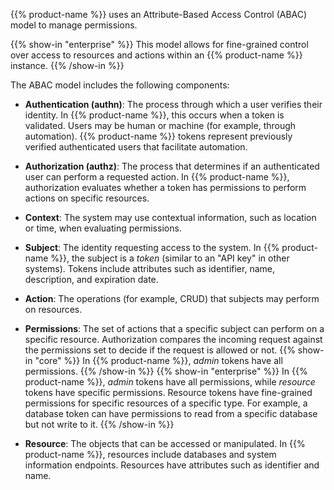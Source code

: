 <!--
-->
{{% product-name %}} uses an Attribute-Based Access Control (ABAC) model to
manage permissions.

{{% show-in "enterprise" %}}
This model allows for fine-grained control over access to resources and actions
within an {{% product-name %}} instance.
{{% /show-in %}}

The ABAC model includes the following components:

- **Authentication (authn)**: The process through which a user verifies their identity.
  In {{% product-name %}}, this occurs when a token is validated.
  Users may be human or machine (for example, through automation).
  {{% product-name %}} tokens represent previously verified authenticated users that facilitate automation.

- **Authorization (authz)**: The process that determines if an authenticated user can perform a requested action.
  In {{% product-name %}}, authorization evaluates whether a token has permissions to perform actions on specific resources.

- **Context**: The system may use contextual information, such as location or time,
  when evaluating permissions.

- **Subject**: The identity requesting access to the system.
  In {{% product-name %}}, the subject is a _token_ (similar to an "API key" in other systems).
  Tokens include attributes such as identifier, name, description, and expiration date.

- **Action**: The operations (for example, CRUD) that subjects may perform on resources.

- **Permissions**: The set of actions that a specific subject can perform on a specific resource.
  Authorization compares the incoming request against the permissions set to decide if the request is allowed or not.
  {{% show-in "core" %}}
  In {{% product-name %}}, _admin_ tokens have all permissions.
  {{% /show-in %}} 
  {{% show-in "enterprise" %}}
  In {{% product-name %}}, _admin_ tokens have all permissions, while _resource_ tokens have specific permissions.
  Resource tokens have fine-grained permissions for specific resources of a specific type.
  For example, a database token can have permissions to read from a specific database but not write to it.
  {{% /show-in %}}

- **Resource**: The objects that can be accessed or manipulated.
  In {{% product-name %}}, resources include databases and system information endpoints.
  Resources have attributes such as identifier and name.